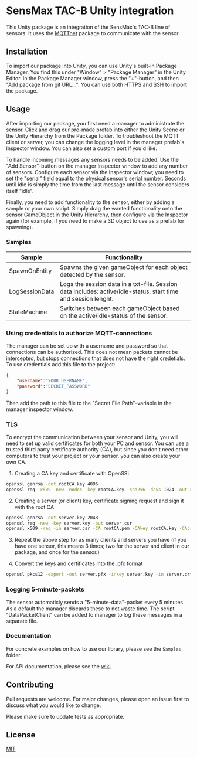 # SensMax TAC-B Unity integration

This Unity package is an integration of the SensMax's TAC-B line of sensors. It uses the [MQTTnet](https://github.com/dotnet/MQTTnet) package to communicate with the sensor.

## Installation

To import our package into Unity, you can use Unity's built-in Package Manager. You find this under "Window" > "Package Manager" in the Unity Editor. In the Package Manager window, press the "+"-button, and then "Add package from git URL...". You can use both HTTPS and SSH to import the package.

## Usage

After importing our package, you first need a manager to administrate the sensor. Click and drag our pre-made prefab into either the Unity Scene or the Unity Hierarchy from the Package folder. To troubleshoot the MQTT client or server, you can change the logging level in the manager prefab's Inspector window. You can also set a custom port if you'd like.

To handle incoming messages any sensors needs to be added. Use the "Add Sensor"-button on the manager Inspector window to add any number of sensors. Configure each sensor via the Inspector window; you need to set the "serial" field equal to the physical sensor's serial number. Seconds until idle is simply the time from the last message until the sensor considers itself "idle".

Finally, you need to add functionality to the sensor, either by adding a sample or your own script. Simply drag the wanted functionality onto the sensor GameObject in the Unity Hierarchy, then configure via the Inspector again (for example, if you need to make a 3D object to use as a prefab for spawning).

### Samples

| Sample | Functionality |
| --- | --- |
| SpawnOnEntity | Spawns the given gameObject for each object detected by the sensor. |
| LogSessionData | Logs the session data in a txt-file. Session data includes: active/idle-status, start time and session lenght. |
| StateMachine | Switches between each gameObject based on the active/idle-status of the sensor. |

### Using credentials to authorize MQTT-connections

The manager can be set up with a username and password so that connections can be authorized. This does not mean packets cannot be intercepted, but stops connections that does not have the right credetials. To use credentials add this file to the project:

```JSON
{
    "username":"YOUR_USERNAME",
    "password":"SECRET_PASSWORD"
}
```

Then add the path to this file to the "Secret File Path"-variable in the manager inspector window.

### TLS

To encrypt the communication between your sensor and Unity, you will need to set up valid certificates for both your PC and sensor. You can use a trusted third party certificate authority (CA), but since you don't need other computers to trust your project or your sensor, you can also create your own CA.

1. Creating a CA key and certificate with OpenSSL

```bash
openssl genrsa -out rootCA.key 4096
openssl req -x509 -new -nodes -key rootCA.key -sha256 -days 1024 -out rootCA.pem
```

2. Creating a server (or client) key, certificate signing request and sign it with the root CA

```bash
openssl genrsa -out server.key 2048
openssl req -new -key server.key -out server.csr
openssl x509 -req -in server.csr -CA rootCA.pem -CAkey rootCA.key -CAcreateserial -out server.crt -days 365 -sha256
```

3. Repeat the above step for as many clients and servers you have (if you have one sensor, this means 3 times; two for the server and client in our package, and once for the sensor.)

4. Convert the keys and certificates into the .pfx format

```bash
openssl pkcs12 -export -out server.pfx -inkey server.key -in server.crt -certfile rootCA.pem
```

### Logging 5-minute-packets

The sensor automaticly sends a "5-minute-data"-packet every 5 minutes. As a default the manager discards these to not waste time. The script "DataPacketClient" can be added to manager to log these messages in a separate file.

### Documentation

For concrete examples on how to use our library, please see the `Samples` folder.

For API documentation, please see the [wiki](https://erikbhan.github.io/bachelor/).

## Contributing

Pull requests are welcome. For major changes, please open an issue first to discuss what you would like to change.

Please make sure to update tests as appropriate.

## License

[MIT](https://choosealicense.com/licenses/mit/)
